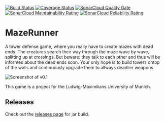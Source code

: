 [![Build Status](https://img.shields.io/travis/Knorrke/MazeRunner/main.svg)](https://travis-ci.com/Knorrke/MazeRunner/branches)
[![Coverage Status](https://img.shields.io/coveralls/github/Knorrke/MazeRunner/main.svg)](https://coveralls.io/github/Knorrke/MazeRunner?branch=main)
[![SonarCloud Quality Gate](https://sonarcloud.io/api/project_badges/measure?project=MazeRunner%3AMazeRunner&metric=alert_status)](https://sonarcloud.io/dashboard?id=MazeRunner%3AMazeRunner)
[![SonarCloud Maintainability Rating](https://sonarcloud.io/api/project_badges/measure?project=MazeRunner%3AMazeRunner&metric=sqale_rating)](https://sonarcloud.io/dashboard?id=MazeRunner%3AMazeRunner)
[![SonarCloud Reliability Rating](https://sonarcloud.io/api/project_badges/measure?project=MazeRunner%3AMazeRunner&metric=reliability_rating)](https://sonarcloud.io/dashboard?id=MazeRunner%3AMazeRunner)

# MazeRunner
A tower defense game, where you really have to create mazes with dead ends. 
The creatures search their way through the maze wave by wave, splitting up at crossings. 
But beware: they talk to each other and thus will be informed about the dead ends soon. 
Your only hope is to build towers ontop of the walls and continuously upgrade them to allways deadlier weapons

![Screenshot of v0.1](https://user-images.githubusercontent.com/11499926/41498111-46261a04-7165-11e8-895f-14339dded804.png "Screenshot of v0.1")

This game is a project for the Ludwig-Maximilians University of Munich.


## Releases
Check out the [releases page](https://github.com/Knorrke/MazeRunner/releases) for jar build.